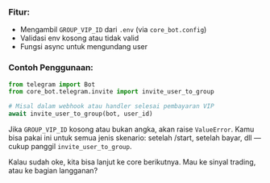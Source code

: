 ### Fitur:

* Mengambil `GROUP_VIP_ID` dari `.env` (via `core_bot.config`)
* Validasi env kosong atau tidak valid
* Fungsi async untuk mengundang user

### Contoh Penggunaan:

```python
from telegram import Bot
from core_bot.telegram.invite import invite_user_to_group

# Misal dalam webhook atau handler selesai pembayaran VIP
await invite_user_to_group(bot, user_id)
```

Jika `GROUP_VIP_ID` kosong atau bukan angka, akan raise `ValueError`.
Kamu bisa pakai ini untuk semua jenis skenario: setelah /start, setelah bayar, dll — cukup panggil `invite_user_to_group`.

Kalau sudah oke, kita bisa lanjut ke core berikutnya. Mau ke sinyal trading, atau ke bagian langganan?

